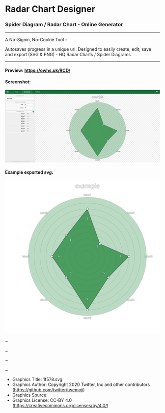 # Radar Chart Designer
### Spider Diagram / Radar Chart - Online Generator

----

A No-Signin, No-Cookie Tool -

Autosaves progress in a unique url.
Designed to easily create, edit, save and export (SVG & PNG) - HQ Radar Charts / Spider Diagrams

----

#### Preview: https://owhs.uk/RCD/

#### Screenshot:
![Screenshot](https://github.com/owhs/radar-chart-designer/raw/main/chrome_2SmOqN5FLt.png?raw=true)

#### Example exported svg:
![Exported SVG](https://github.com/owhs/radar-chart-designer/raw/main/example.svg?raw=true)

~

~

~

~



- Graphics Title: 1f578.svg
- Graphics Author: Copyright 2020 Twitter, Inc and other contributors (https://github.com/twitter/twemoji)
- Graphics Source: 
- Graphics License: CC-BY 4.0 (https://creativecommons.org/licenses/by/4.0/)
